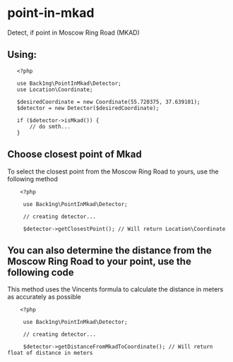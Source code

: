 # point-in-mkad
Detect, if point in Moscow Ring Road (MKAD)

## Using:

```
   <?php
   
   use Back1ng\PointInMkad\Detector;
   use Location\Coordinate;
   
   $desiredCoordinate = new Coordinate(55.720375, 37.639101);
   $detector = new Detector($desiredCoordinate);
   
   if ($detector->isMkad()) {
       // do smth...
   }
```

## Choose closest point of Mkad

To select the closest point from the Moscow Ring Road to yours, use the following method
```
    <?php
    
     use Back1ng\PointInMkad\Detector;
     
     // creating detector...
     
     $detector->getClosestPoint(); // Will return Location\Coordinate
```

## You can also determine the distance from the Moscow Ring Road to your point, use the following code

This method uses the Vincents formula to calculate the distance in meters as accurately as possible

```
    <?php
    
     use Back1ng\PointInMkad\Detector;
     
     // creating detector...
     
     $detector->getDistanceFromMkadToCoordinate(); // Will return float of distance in meters
```